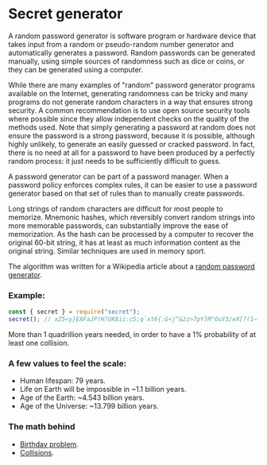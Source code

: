 # Secret generator

A random password generator is software program or hardware device that takes input from a random or pseudo-random
number generator and automatically generates a password. Random passwords can be generated manually, using simple
sources of randomness such as dice or coins, or they can be generated using a computer.

While there are many examples of "random" password generator programs available on the Internet, generating randomness
can be tricky and many programs do not generate random characters in a way that ensures strong security. A common
recommendation is to use open source security tools where possible since they allow independent checks on the quality of
the methods used. Note that simply generating a password at random does not ensure the password is a strong password,
because it is possible, although highly unlikely, to generate an easily guessed or cracked password. In fact, there is
no need at all for a password to have been produced by a perfectly random process: it just needs to be sufficiently
difficult to guess.

A password generator can be part of a password manager. When a password policy enforces complex rules, it can be easier
to use a password generator based on that set of rules than to manually create passwords.

Long strings of random characters are difficult for most people to memorize. Mnemonic hashes, which reversibly convert
random strings into more memorable passwords, can substantially improve the ease of memorization. As the hash can be
processed by a computer to recover the original 60-bit string, it has at least as much information content as the
original string. Similar techniques are used in memory sport.

The algorithm was written for a Wikipedia article about
a [random password generator](https://en.wikipedia.org/wiki/Random_password_generator).

### Example:

```ts
const { secret } = require("secret");
secret(); // xZ5<y}EAFaJP)H?UK8ii:c5;q`xt6{:G<j^&2z>7pY]M"OuY3/eX[?(1~fHs0dWG
```

More than 1 quadrillion years needed, in order to have a 1% probability of at least one collision.

### A few values to feel the scale:

- Human lifespan: 79 years.
- Life on Earth will be impossible in ~1.1 billion years.
- Age of the Earth: ~4.543 billion years.
- Age of the Universe: ~13.799 billion years.

### The math behind

- [Birthday problem](https://en.wikipedia.org/wiki/Birthday_problem).
- [Collisions](https://en.wikipedia.org/wiki/Universally_unique_identifier#Collisions).
